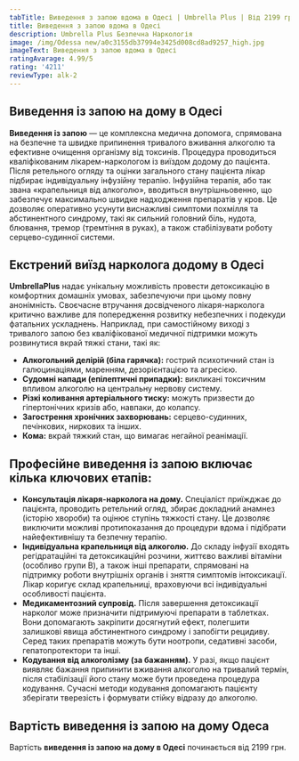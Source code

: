 ```yaml
---
tabTitle: Виведення з запою вдома в Одесі | Umbrella Plus | Від 2199 грн
title: Виведення з запою вдома в Одесі
description: Umbrella Plus Безпечна Наркологія
image: /img/Odessa new/a0c3155db37994e3425d008cd8ad9257_high.jpg
imageText: Виведення з запою вдома в Одесі
ratingAvarage: 4.99/5
rating: '4211'
reviewType: alk-2
---
```


## Виведення із запою на дому в Одесі

**Виведення із запою** — це комплексна медична допомога, спрямована на безпечне та швидке припинення тривалого вживання алкоголю та ефективне очищення організму від токсинів. Процедура проводиться кваліфікованим лікарем-наркологом із виїздом додому до пацієнта. Після ретельного огляду та оцінки загального стану пацієнта лікар підбирає індивідуальну інфузійну терапію. Інфузійна терапія, або так звана «крапельниця від алкоголю», вводиться внутрішньовенно, що забезпечує максимально швидке надходження препаратів у кров. Це дозволяє оперативно усунути виснажливі симптоми похмілля та абстинентного синдрому, такі як сильний головний біль, нудота, блювання, тремор (тремтіння в руках), а також стабілізувати роботу серцево-судинної системи.

## Екстрений виїзд нарколога додому в Одесі

**UmbrellaPlus** надає унікальну можливість провести детоксикацію в комфортних домашніх умовах, забезпечуючи при цьому повну анонімність. Своєчасне втручання досвідченого лікаря-нарколога критично важливе для попередження розвитку небезпечних і подекуди фатальних ускладнень. Наприклад, при самостійному виході з тривалого запою без кваліфікованої медичної підтримки можуть розвинутися вкрай тяжкі стани, такі як:

* **Алкогольний делірій (біла гарячка):** гострий психотичний стан із галюцинаціями, маренням, дезорієнтацією та агресією.
* **Судомні напади (епілептичні припадки):** викликані токсичним впливом алкоголю на центральну нервову систему.
* **Різкі коливання артеріального тиску:** можуть призвести до гіпертонічних кризів або, навпаки, до колапсу.
* **Загострення хронічних захворювань:** серцево-судинних, печінкових, ниркових та інших.
* **Кома:** вкрай тяжкий стан, що вимагає негайної реанімації.

## Професійне виведення із запою включає кілька ключових етапів:

* **Консультація лікаря-нарколога на дому.** Спеціаліст приїжджає до пацієнта, проводить ретельний огляд, збирає докладний анамнез (історію хвороби) та оцінює ступінь тяжкості стану. Це дозволяє виключити можливі протипоказання до процедури вдома і підібрати найефективнішу та безпечну терапію.
* **Індивідуальна крапельниця від алкоголю.** До складу інфузії входять регідратаційні та детоксикаційні розчини, життєво важливі вітаміни (особливо групи B), а також інші препарати, спрямовані на підтримку роботи внутрішніх органів і зняття симптомів інтоксикації. Лікар коригує склад крапельниці, враховуючи всі індивідуальні особливості пацієнта.
* **Медикаментозний супровід.** Після завершення детоксикації нарколог може призначити підтримуючі препарати в таблетках. Вони допомагають закріпити досягнутий ефект, полегшити залишкові явища абстинентного синдрому і запобігти рецидиву. Серед таких препаратів можуть бути ноотропи, седативні засоби, гепатопротектори та інші.
* **Кодування від алкоголізму (за бажанням).** У разі, якщо пацієнт виявляє бажання припинити вживання алкоголю на тривалий термін, після стабілізації його стану може бути проведена процедура кодування. Сучасні методи кодування допомагають пацієнту зберігати тверезість і формувати стійку відразу до алкоголю.

## Вартість виведення із запою на дому Одеса

Вартість **виведення із запою на дому в Одесі** починається від 2199 грн.
